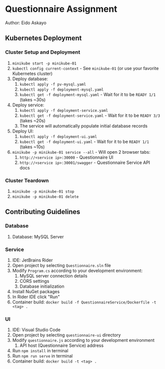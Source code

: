 # Questionnaire Assignment

Author: Eido Askayo

## Kubernetes Deployment

### Cluster Setup and Deployment

1. `minikube start -p minikube-01`
2. `kubectl config current-context` - See `minikube-01` (or use your favorite Kubernetes cluster)
3. Deploy database:
    1. `kubectl apply -f pv-mysql.yaml`
    2. `kubectl apply -f deployment-mysql.yaml`
    3. `kubectl get -f deployment-mysql.yaml` - Wait for it to be `READY 1/1` (takes ~30s)
4. Deploy service:
    1. `kubectl apply -f deployment-service.yaml`
    2. `kubectl get -f deployment-service.yaml` - Wait for it to be `READY 3/3` (takes ~20s)
    3. The service will automatically populate initial database records
5. Deploy UI:
    1. `kubectl apply -f deployment-ui.yaml`
    2. `kubectl get -f deployment-ui.yaml` - Wait for it to be `READY 1/1` (takes ~10s)
6. `minikube -p minikube-01 service --all` - Will open 2 browser tabs:
    1. `http://<service ip>:30000` - Questionnaire UI
    2. `http://<service ip>:30001/swagger` - Questionnaire Service API docs

### Cluster Teardown

1. `minikube -p minikube-01 stop`
2. `minikube -p minikube-01 delete`

## Contributing Guidelines

### Database

1. Database: MySQL Server

### Service

1. IDE: JetBrains Rider
2. Open project by selecting `Questionnaire.sln` file
3. Modify `Program.cs` according to your development environment:
    1. MySQL server connection details
    2. CORS settings
    3. Database initialization
4. Install NuGet packages
5. In Rider IDE click "Run"
6. Container build: `docker build -f QuestionnaireService/Dockerfile -t <tag> .`

### UI

1. IDE: Visual Studio Code
2. Open project by selecting `questionnaire-ui` directory
2. Modify `questionnaire.js` according to your development environment
    1. API host (Questionnaire Service) address
3. Run `npm install` in terminal
4. Run `npm run serve` in terminal
5. Container build: `docker build -t <tag> .`

